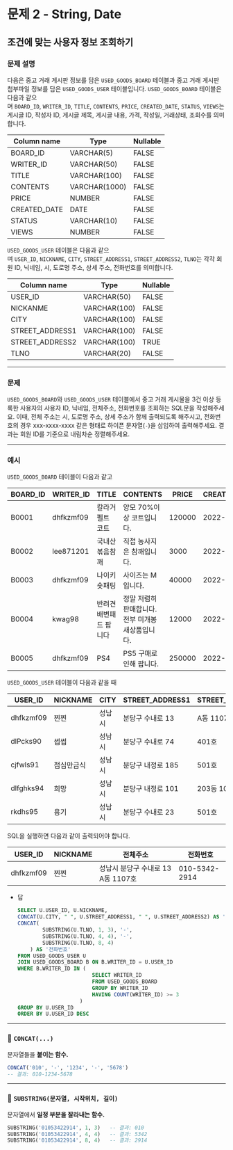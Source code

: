 # 문제 2 - String, Date

## 조건에 맞는 사용자 정보 조회하기

### **문제 설명**

다음은 중고 거래 게시판 정보를 담은 `USED_GOODS_BOARD` 테이블과 중고 거래 게시판 첨부파일 정보를 담은 `USED_GOODS_USER` 테이블입니다. `USED_GOODS_BOARD` 테이블은 다음과 같으며 `BOARD_ID`, `WRITER_ID`, `TITLE`, `CONTENTS`, `PRICE`, `CREATED_DATE`, `STATUS`, `VIEWS`는 게시글 ID, 작성자 ID, 게시글 제목, 게시글 내용, 가격, 작성일, 거래상태, 조회수를 의미합니다.

| Column name | Type | Nullable |
| --- | --- | --- |
| BOARD_ID | VARCHAR(5) | FALSE |
| WRITER_ID | VARCHAR(50) | FALSE |
| TITLE | VARCHAR(100) | FALSE |
| CONTENTS | VARCHAR(1000) | FALSE |
| PRICE | NUMBER | FALSE |
| CREATED_DATE | DATE | FALSE |
| STATUS | VARCHAR(10) | FALSE |
| VIEWS | NUMBER | FALSE |

`USED_GOODS_USER` 테이블은 다음과 같으며 `USER_ID`, `NICKNAME`, `CITY`, `STREET_ADDRESS1`, `STREET_ADDRESS2`, `TLNO`는 각각 회원 ID, 닉네임, 시, 도로명 주소, 상세 주소, 전화번호를 의미합니다.

| Column name | Type | Nullable |
| --- | --- | --- |
| USER_ID | VARCHAR(50) | FALSE |
| NICKANME | VARCHAR(100) | FALSE |
| CITY | VARCHAR(100) | FALSE |
| STREET_ADDRESS1 | VARCHAR(100) | FALSE |
| STREET_ADDRESS2 | VARCHAR(100) | TRUE |
| TLNO | VARCHAR(20) | FALSE |

---

### 문제

`USED_GOODS_BOARD`와 `USED_GOODS_USER` 테이블에서 중고 거래 게시물을 3건 이상 등록한 사용자의 사용자 ID, 닉네임, 전체주소, 전화번호를 조회하는 SQL문을 작성해주세요. 이때, 전체 주소는 시, 도로명 주소, 상세 주소가 함께 출력되도록 해주시고, 전화번호의 경우 xxx-xxxx-xxxx 같은 형태로 하이픈 문자열(`-`)을 삽입하여 출력해주세요. 결과는 회원 ID를 기준으로 내림차순 정렬해주세요.

---

### 예시

`USED_GOODS_BOARD` 테이블이 다음과 같고

| BOARD_ID | WRITER_ID | TITLE | CONTENTS | PRICE | CREATED_DATE | STATUS | VIEWS |
| --- | --- | --- | --- | --- | --- | --- | --- |
| B0001 | dhfkzmf09 | 칼라거펠트 코트 | 양모 70%이상 코트입니다. | 120000 | 2022-10-14 | DONE | 104 |
| B0002 | lee871201 | 국내산 볶음참깨 | 직접 농사지은 참깨입니다. | 3000 | 2022-10-02 | DONE | 121 |
| B0003 | dhfkzmf09 | 나이키 숏패팅 | 사이즈는 M입니다. | 40000 | 2022-10-17 | DONE | 98 |
| B0004 | kwag98 | 반려견 배변패드 팝니다 | 정말 저렴히 판매합니다. 전부 미개봉 새상품입니다. | 12000 | 2022-10-01 | DONE | 250 |
| B0005 | dhfkzmf09 | PS4 | PS5 구매로인해 팝니다. | 250000 | 2022-11-03 | DONE | 111 |

`USED_GOODS_USER` 테이블이 다음과 같을 때

| USER_ID | NICKNAME | CITY | STREET_ADDRESS1 | STREET_ADDRESS2 | TLNO |
| --- | --- | --- | --- | --- | --- |
| dhfkzmf09 | 찐찐 | 성남시 | 분당구 수내로 13 | A동 1107호 | 01053422914 |
| dlPcks90 | 썹썹 | 성남시 | 분당구 수내로 74 | 401호 | 01034573944 |
| cjfwls91 | 점심만금식 | 성남시 | 분당구 내정로 185 | 501호 | 01036344964 |
| dlfghks94 | 희망 | 성남시 | 분당구 내정로 101 | 203동 102호 | 01032634154 |
| rkdhs95 | 용기 | 성남시 | 분당구 수내로 23 | 501호 | 01074564564 |

SQL을 실행하면 다음과 같이 출력되어야 합니다.

| USER_ID | NICKNAME | 전체주소 | 전화번호 |
| --- | --- | --- | --- |
| dhfkzmf09 | 찐찐 | 성남시 분당구 수내로 13 A동 1107호 | 010-5342-2914 |

- 답
    
    ```sql
    SELECT U.USER_ID, U.NICKNAME, 
    CONCAT(U.CITY, " ", U.STREET_ADDRESS1, " ", U.STREET_ADDRESS2) AS '전체주소', 
    CONCAT(
            SUBSTRING(U.TLNO, 1, 3), '-', 
            SUBSTRING(U.TLNO, 4, 4), '-', 
            SUBSTRING(U.TLNO, 8, 4)
        ) AS '전화번호'
    FROM USED_GOODS_USER U
    JOIN USED_GOODS_BOARD B ON B.WRITER_ID = U.USER_ID
    WHERE B.WRITER_ID IN (
                            SELECT WRITER_ID 
                            FROM USED_GOODS_BOARD 
                            GROUP BY WRITER_ID 
                            HAVING COUNT(WRITER_ID) >= 3
                        )
    GROUP BY U.USER_ID
    ORDER BY U.USER_ID DESC
    ```
    

---

### 🔹 `CONCAT(...)`

문자열들을 **붙이는 함수.**

```sql
CONCAT('010', '-', '1234', '-', '5678')
-- 결과: 010-1234-5678
```

---

### 🔹 `SUBSTRING(문자열, 시작위치, 길이)`

문자열에서 **일정 부분을 잘라내는 함수.**

```sql
SUBSTRING('01053422914', 1, 3)   -- 결과: 010
SUBSTRING('01053422914', 4, 4)   -- 결과: 5342
SUBSTRING('01053422914', 8, 4)   -- 결과: 2914
```
